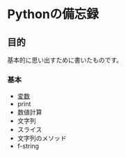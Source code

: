 # Pythonの備忘録

## 目的
基本的に思い出すために書いたものです。

### 基本
- [変数](https://github.com/Ometeor-Zheero-OMZ/py_retrospect/tree/main/basics/variable_declaration/1.basic)
- print
- 数値計算
- 文字列
- スライス
- 文字列のメソッド
- f-string
